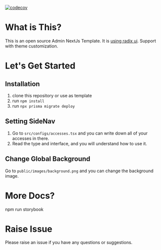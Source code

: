 [![codecov](https://codecov.io/gh/nggepe/next-admin-kit/graph/badge.svg?token=7Q8REH1DGP)](https://codecov.io/gh/nggepe/next-admin-kit)

# What is This?

This is an open source Admin NextJs Template. It is [using radix ui](https://www.radix-ui.com/). Support with theme customization.

# Let's Get Started

## Installation

1. clone this repository or use as template
2. run `npm install`
3. run `npx prisma migrate deploy`

## Setting SideNav

1. Go to `src/configs/accesses.tsx` and you can write down all of your accesses in there.
2. Read the type and interface, and you will understand how to use it.

## Change Global Background

Go to `public/images/background.png` and you can change the background image.

# More Docs?

npm run storybook

# Raise Issue

Please raise an issue if you have any questions or suggestions.
